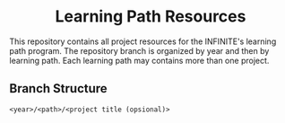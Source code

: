 <h1 align="center">Learning Path Resources</h1>

This repository contains all project resources for the INFINITE's learning path program. The repository branch is organized by year and then by learning path. Each learning path may contains more than one project.

## Branch Structure
```
<year>/<path>/<project title (opsional)>
```
